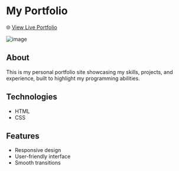 # My Portfolio

🌐 [View Live Portfolio](https://h-chowdhury.github.io/Portfolio/index.html)

![image](https://github.com/user-attachments/assets/1530461b-0d1a-40d8-b53a-befe4d350942)

## About
This is my personal portfolio site showcasing my skills, projects, and experience, built to highlight my programming abilities.

## Technologies
- HTML
- CSS

## Features
- Responsive design
- User-friendly interface
- Smooth transitions
